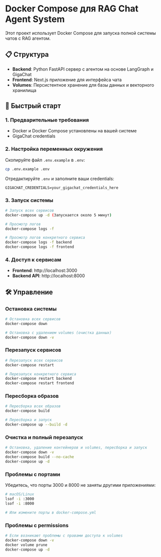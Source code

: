 # Docker Compose для RAG Chat Agent System

Этот проект использует Docker Compose для запуска полной системы чатов с RAG агентом.

## 📋 Структура

- **Backend**: Python FastAPI сервер с агентом на основе LangGraph и GigaChat
- **Frontend**: Next.js приложение для интерфейса чата
- **Volumes**: Персистентное хранение для базы данных и векторного хранилища

## 🚀 Быстрый старт

### 1. Предварительные требования

- Docker и Docker Compose установлены на вашей системе
- GigaChat credentials 

### 2. Настройка переменных окружения

Скопируйте файл `.env.example` в `.env`:

```bash
cp .env.example .env
```

Отредактируйте `.env` и заполните ваши credentials:

```env
GIGACHAT_CREDENTIALS=your_gigachat_credentials_here
```

### 3. Запуск системы

```bash
# Запуск всех сервисов
docker-compose up -d (Запускается около 5 минут)

# Просмотр логов
docker-compose logs -f

# Просмотр логов конкретного сервиса
docker-compose logs -f backend
docker-compose logs -f frontend
```

### 4. Доступ к сервисам

- **Frontend**: http://localhost:3000
- **Backend API**: http://localhost:8000


## 🛠️ Управление

### Остановка системы

```bash
# Остановка всех сервисов
docker-compose down

# Остановка с удалением volumes (очистка данных)
docker-compose down -v
```

### Перезапуск сервисов

```bash
# Перезапуск всех сервисов
docker-compose restart

# Перезапуск конкретного сервиса
docker-compose restart backend
docker-compose restart frontend
```

### Пересборка образов

```bash
# Пересборка всех образов
docker-compose build

# Пересборка и запуск
docker-compose up --build -d
```

### Очистка и полный перезапуск

```bash
# Остановка, удаление контейнеров и volumes, пересборка и запуск
docker-compose down -v
docker-compose build --no-cache
docker-compose up -d
```


### Проблемы с портами

Убедитесь, что порты 3000 и 8000 не заняты другими приложениями:

```bash
# macOS/Linux
lsof -i :3000
lsof -i :8000

# Или измените порты в docker-compose.yml
```

### Проблемы с permissions

```bash
# Если возникают проблемы с правами доступа к volumes
docker-compose down -v
docker volume prune
docker-compose up -d
```

